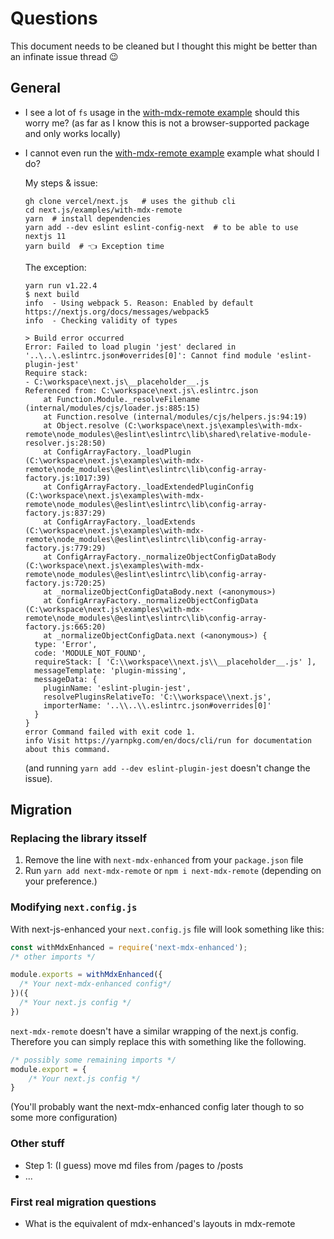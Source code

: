 # Questions

This document needs to be cleaned but I thought this might be better than an infinate issue thread 😉

## General
- I see a lot of `fs` usage in the [with-mdx-remote example](https://github.com/vercel/next.js/tree/canary/examples/with-mdx-remote)
  should this worry me? (as far as I know this is not a browser-supported package and only works locally)
  
- I cannot even run the [with-mdx-remote example](https://github.com/vercel/next.js/tree/canary/examples/with-mdx-remote) example what should I do?
  
  My steps & issue:
  ```
  gh clone vercel/next.js   # uses the github cli
  cd next.js/examples/with-mdx-remote
  yarn  # install dependencies
  yarn add --dev eslint eslint-config-next  # to be able to use nextjs 11
  yarn build  # 👈 Exception time
  ```
  
  The exception:
  ```
  yarn run v1.22.4
  $ next build
  info  - Using webpack 5. Reason: Enabled by default https://nextjs.org/docs/messages/webpack5
  info  - Checking validity of types
  
  > Build error occurred
  Error: Failed to load plugin 'jest' declared in '..\..\.eslintrc.json#overrides[0]': Cannot find module 'eslint-plugin-jest'
  Require stack:
  - C:\workspace\next.js\__placeholder__.js
  Referenced from: C:\workspace\next.js\.eslintrc.json
      at Function.Module._resolveFilename (internal/modules/cjs/loader.js:885:15)
      at Function.resolve (internal/modules/cjs/helpers.js:94:19)
      at Object.resolve (C:\workspace\next.js\examples\with-mdx-remote\node_modules\@eslint\eslintrc\lib\shared\relative-module-resolver.js:28:50)
      at ConfigArrayFactory._loadPlugin (C:\workspace\next.js\examples\with-mdx-remote\node_modules\@eslint\eslintrc\lib\config-array-factory.js:1017:39)
      at ConfigArrayFactory._loadExtendedPluginConfig (C:\workspace\next.js\examples\with-mdx-remote\node_modules\@eslint\eslintrc\lib\config-array-factory.js:837:29)
      at ConfigArrayFactory._loadExtends (C:\workspace\next.js\examples\with-mdx-remote\node_modules\@eslint\eslintrc\lib\config-array-factory.js:779:29)
      at ConfigArrayFactory._normalizeObjectConfigDataBody (C:\workspace\next.js\examples\with-mdx-remote\node_modules\@eslint\eslintrc\lib\config-array-factory.js:720:25)
      at _normalizeObjectConfigDataBody.next (<anonymous>)
      at ConfigArrayFactory._normalizeObjectConfigData (C:\workspace\next.js\examples\with-mdx-remote\node_modules\@eslint\eslintrc\lib\config-array-factory.js:665:20)
      at _normalizeObjectConfigData.next (<anonymous>) {
    type: 'Error',
    code: 'MODULE_NOT_FOUND',
    requireStack: [ 'C:\\workspace\\next.js\\__placeholder__.js' ],
    messageTemplate: 'plugin-missing',
    messageData: {
      pluginName: 'eslint-plugin-jest',
      resolvePluginsRelativeTo: 'C:\\workspace\\next.js',
      importerName: '..\\..\\.eslintrc.json#overrides[0]'
    }
  }
  error Command failed with exit code 1.
  info Visit https://yarnpkg.com/en/docs/cli/run for documentation about this command.
  ```
  
  (and running `yarn add --dev eslint-plugin-jest` doesn't change the issue).
  
## Migration

### Replacing the library itsself
1. Remove the line with `next-mdx-enhanced` from your `package.json` file
2. Run `yarn add next-mdx-remote` or `npm i next-mdx-remote` (depending on your preference.)

### Modifying `next.config.js`

With next-js-enhanced your `next.config.js` file will look something like this:
```js
const withMdxEnhanced = require('next-mdx-enhanced');
/* other imports */

module.exports = withMdxEnhanced({
  /* Your next-mdx-enhanced config*/
})({
  /* Your next.js config */
})
```

`next-mdx-remote` doesn't have a similar wrapping of the next.js config. Therefore you can simply replace this with something like the following.

```js
/* possibly some remaining imports */
module.export = {
    /* Your next.js config */
}
```
(You'll probably want the next-mdx-enhanced config later though to so some more configuration) 

[//]: <> (TODO figure out the exact place to put the config)

### Other stuff
- Step 1: (I guess) move md files from /pages to /posts 
- ...

### First real migration questions
- What is the equivalent of mdx-enhanced's layouts in mdx-remote
